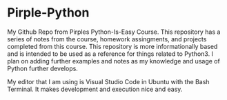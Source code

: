 # Pirple-Python
My Github Repo from Pirples Python-Is-Easy Course. This repository has a series of notes from the course, homework assingments, and projects completed from this course. This repository is more informationally based and is intended to be used as a reference for things related to Python3. I plan on adding further examples
and notes as my knowledge and usage of Python further develops.

My editor that I am using is Visual Studio Code in Ubuntu with the Bash Terminal. It makes development and execution nice and easy.